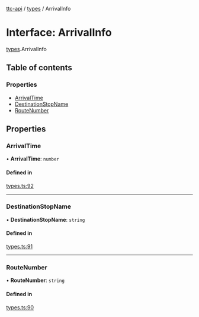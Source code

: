 [ttc-api](../README.md) / [types](../modules/types.md) / ArrivalInfo

# Interface: ArrivalInfo

[types](../modules/types.md).ArrivalInfo

## Table of contents

### Properties

- [ArrivalTime](types.ArrivalInfo.md#arrivaltime)
- [DestinationStopName](types.ArrivalInfo.md#destinationstopname)
- [RouteNumber](types.ArrivalInfo.md#routenumber)

## Properties

### ArrivalTime

• **ArrivalTime**: `number`

#### Defined in

[types.ts:92](https://github.com/sunneydev/ttc-api/blob/9d52e68/src/types.ts#L92)

___

### DestinationStopName

• **DestinationStopName**: `string`

#### Defined in

[types.ts:91](https://github.com/sunneydev/ttc-api/blob/9d52e68/src/types.ts#L91)

___

### RouteNumber

• **RouteNumber**: `string`

#### Defined in

[types.ts:90](https://github.com/sunneydev/ttc-api/blob/9d52e68/src/types.ts#L90)
